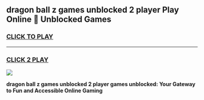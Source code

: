 
## dragon ball z games unblocked 2 player Play Online 👋 Unblocked Games
<h3>
<a href="https://premium.freeplayer.one?title=dragon_ball_z_games_unblocked_2_player&ref=19F">CLICK TO PLAY</a></h3>
<hr>

<h3>
<a href="https://premium.freeplayer.one?title=dragon_ball_z_games_unblocked_2_player&ref=19F">CLICK 2 PLAY</a>
  
</h3>

<a href="https://premium.freeplayer.one?title=dragon_ball_z_games_unblocked_2_player&ref=19F"><img src="https://clearcache.store/games.png"></a>


**dragon ball z games unblocked 2 player games unblocked: Your Gateway to Fun and Accessible Online Gaming**
